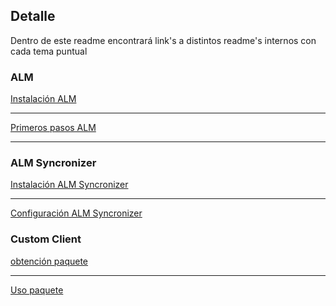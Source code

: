 
## Detalle
Dentro de este readme encontrará link's a distintos readme's internos con cada tema puntual

### ALM
[Instalación ALM](https://github.com/incluit/ALM/tree/master/install)

---

[Primeros pasos ALM]()

---

### ALM Syncronizer 

 [Instalación ALM Syncronizer]()

---

 [Configuración ALM Syncronizer]()

### Custom Client

 [obtención paquete]()

---

[Uso paquete]()
